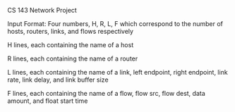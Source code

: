 CS 143 Network Project

Input Format:
Four numbers, H, R, L, F which correspond to the number of hosts, routers, links, and flows respectively

H lines, each containing the name of a host

R lines, each containing the name of a router

L lines, each containing the name of a link, left endpoint, right endpoint, link rate, link delay, and link buffer size

F lines, each containing the name of a flow, flow src, flow dest, data amount, and float start time

